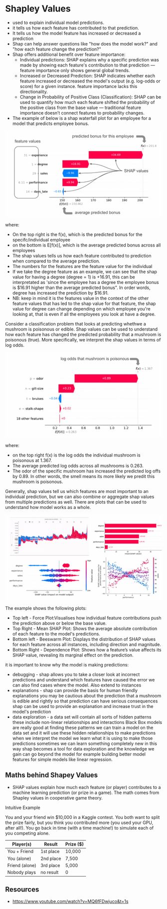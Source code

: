 # Shapley Values

- used to explain individual model predictions.
- it tells us how each feature has contributed to that prediction.
- It tells us how the model feature has increased or decreased a prediction
- Shap can help answer questions like "how does the model work?" and "how each feature change the prediction?"
- Shap offers additional benefit over feature importance:
    - Individual predictions: SHAP explains why a specific prediction was made by showing each feature's contribution to that prediction — feature importance only shows general global trends.
    - Increased or Decreased Prediction: SHAP indicates whether each feature increased or decreased the model's output (e.g. log-odds or score) for a given instance. feature importance lacks this directionality.
    - Change in Probability of Positive Class (Classification): SHAP can be used to quantify how much each feature shifted the probability of the positive class from the base value — traditional feature importance doesn’t connect features to probability changes.
- The example of below is a shap waterfall plot for an employee for a model that predicts employee bonus.
  
![Diagram](./images/shap-values-explained.png)

where:
- On the top right is the f(x), which is the predicted bonus for the specifc/individual employee
- on the bottom is E[f(x)], which is the average predicted bonus across all employees
- The shap values tells us how each feature contributed to prediction when compared to the average prediction.
- The numbers for the features are the feature value for the individual
- If we take the degree feature as an example, we can see that the shap value for having a degree (degree = 1) is +16.91, this can be interpretated as 'since the employee has a degree the employee bonus is $16.91 higher than the average predicted bonus". In order words, degree has increased the prediction by $16.91.
- NB: keep in mind it is the features value in the context of the other feature values that has led to the shap value for that feature, the shap value for degree can change depending on which employee you're looking at, that is even if all the employees you look at have a degree.

Consider a classification problem that looks at predicting whethwe a mushroom is poisonous or edible. Shap values can be used to understand how each feature has changed the predicted probability that a mushroom is poisonous (true).  More specifically, we interpret the shap values in terms of log odds. 

![Diagram](./images/shap-values-mushroom-example.png)

where:
- on the top right f(x) is the log odds the individual mushroom is poisonous at 1.367.
- The average predicted log odds across all mushrooms is 0.263.
- The odor of the specific mushroom has increased the predicted log offs by 0.89. In other words, the smell means its more likely we predit this mushroom is poisonous.

Generally, shap values tell us which features are most important to an individual prediction, but we can also combine or aggregate shap values from multiple predictions as well. There are plots that can be used to understand how model works as a whole.

![Diagram](./images/shap-values-shap-plot-types.png)

The example shows the following plots:

- Top left - Force Plot:Visualises how individual feature contributions push the prediction above or below the base value.
- Top Right - Mean SHAP Plot: Shows the average absolute contribution of each feature to the model's predictions.
- Bottom left - Beeswarm Plot: Displays the distribution of SHAP values for each feature across all instances, including direction and magnitude.
- Bottom Right - Dependence Plot: Shows how a feature’s value affects its SHAP value, revealing its marginal effect on the prediction.

it is important to know why the model is making predictions:
- debugging - shap allows you to take a closer look at incorrect predictions and understand which features have caused the error we can also find cases where the model. Also extend to instances 
- explanations -  shap can provide the basis for human friendly explanations you may be cautious about the prediction that a mushroom is edible and rightly so that prediction can have serious consequences shap can be used to provide an explanation and increase trust in the model's prediction
- data exploration - a data set will contain all sorts of hidden patterns these include non-linear relationships and interactions Black Box models are really good at finding these patterns we can train a model on the data set and it will use these hidden relationships to make predictions when we interpret the model we learn what it is using to make those predictions sometimes we can learn something completely new in this way shap becomes a tool for data exploration and the knowledge we gain can go beyond the model for example building better model features for simple models like linear regression.

## Maths behind Shapey Values

- SHAP values explain how much each feature (or player) contributes to a machine learning prediction (or prize in a game). The math comes from Shapley values in cooperative game theory.

Intuitive Example

You and your friend win $10,000 in a Kaggle contest. You both want to split the prize fairly, but you think you contributed more (you used your GPU, after all!). You go back in time (with a time machine!) to simulate each of you competing alone.

| Player(s)      | Result    | Prize (\$) |
| -------------- | --------- | ---------- |
| You + Friend   | 1st place | 10,000     |
| You (alone)    | 2nd place | 7,500      |
| Friend (alone) | 3rd place | 5,000      |
| Nobody plays   | no result | 0          |


## Resources
- https://www.youtube.com/watch?v=MQ6fFDwjuco&t=1s

  
